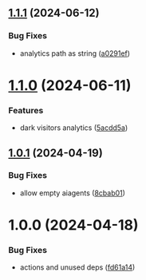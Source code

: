 ## [1.1.1](https://github.com/mauricerenck/dark-visitors/compare/v1.1.0...v1.1.1) (2024-06-12)


### Bug Fixes

* analytics path as string ([a0291ef](https://github.com/mauricerenck/dark-visitors/commit/a0291efddd2e956f6ecfc63b74d73f32c56e02bc))

# [1.1.0](https://github.com/mauricerenck/dark-visitors/compare/v1.0.1...v1.1.0) (2024-06-11)


### Features

* dark visitors analytics ([5acdd5a](https://github.com/mauricerenck/dark-visitors/commit/5acdd5a306c65019967a31cf26d95bb0b18eb5f4))

## [1.0.1](https://github.com/mauricerenck/dark-visitors/compare/v1.0.0...v1.0.1) (2024-04-19)


### Bug Fixes

* allow empty aiagents ([8cbab01](https://github.com/mauricerenck/dark-visitors/commit/8cbab0172ad391b8f2f7a42d07da0ecee6f592af))

# 1.0.0 (2024-04-18)


### Bug Fixes

* actions and unused deps ([fd61a14](https://github.com/mauricerenck/dark-visitors/commit/fd61a1448de1b549e9555de7b566ecac91d04485))
